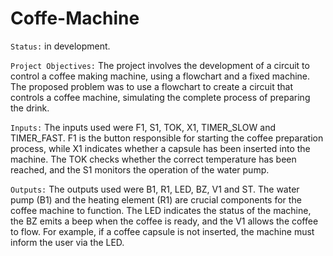 # Coffe-Machine

```Status:```
in development.

```Project Objectives:``` 
The project involves the development of a circuit to control a coffee making machine, using a flowchart and a fixed machine. The proposed problem was to use a flowchart to create a circuit that controls a coffee machine, simulating the complete process of preparing the drink.

```Inputs:``` 
The inputs used were F1, S1, TOK, X1, TIMER_SLOW and TIMER_FAST. F1 is the button responsible for starting the coffee preparation process, while X1 indicates whether a capsule has been inserted into the machine. The TOK checks whether the correct temperature has been reached, and the S1 monitors the operation of the water pump.

```Outputs:``` 
 The outputs used were B1, R1, LED, BZ, V1 and ST. The water pump (B1) and the heating element (R1) are crucial components for the coffee machine to function. The LED indicates the status of the machine, the BZ emits a beep when the coffee is ready, and the V1 allows the coffee to flow. For example, if a coffee capsule is not inserted, the machine must inform the user via the LED.

